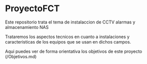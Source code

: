 # ProyectoFCT
Este repositorio trata el tema de instalaccion de CCTV alarmas y almacenamiento NAS

Trataremos los aspectos tecnicos en cuanto a instalaciones y caracteristicas de los equipos que se usan en dichos campos.

Aqui puedes ver de forma orientativa los objetivos de este proyecto (/Objetivos.md)
